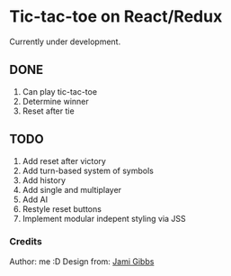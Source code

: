 # Tic-tac-toe on React/Redux

Currently under development.

## DONE
1. Can play tic-tac-toe
2. Determine winner
3. Reset after tie

## TODO
1. Add reset after victory
2. Add turn-based system of symbols
3. Add history
4. Add single and multiplayer
5. Add AI
6. Restyle reset buttons
7. Implement modular indepent styling via JSS

### Credits
Author: me :D
Design from: [Jami Gibbs](https://dribbble.com/shots/2653403-Tic-Tac-Toe)